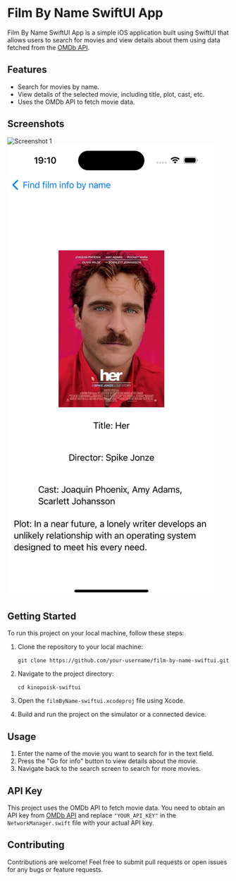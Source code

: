 # Film By Name SwiftUI App
Film By Name SwiftUI App is a simple iOS application built using SwiftUI that allows users to search for movies and view details about them using data fetched from the [OMDb API](http://www.omdbapi.com/).

## Features

- Search for movies by name.
- View details of the selected movie, including title, plot, cast, etc.
- Uses the OMDb API to fetch movie data.

## Screenshots

![Screenshot 1](filmByName-swiftui/Screenshots/Simulator%20Screensho%20t1.png)
![Screenshot 2](filmByName-swiftui/Screenshots/Simulator%20Screenshot%202.png)


## Getting Started

To run this project on your local machine, follow these steps:

1. Clone the repository to your local machine:

    ```
    git clone https://github.com/your-username/film-by-name-swiftui.git
    ```

2. Navigate to the project directory:

    ```
    cd kinopoisk-swiftui
    ```

3. Open the `filmByName-swiftui.xcodeproj` file using Xcode.

4. Build and run the project on the simulator or a connected device.

## Usage

1. Enter the name of the movie you want to search for in the text field.
2. Press the "Go for info" button to view details about the movie.
3. Navigate back to the search screen to search for more movies.

## API Key

This project uses the OMDb API to fetch movie data. You need to obtain an API key from [OMDb API](http://www.omdbapi.com/apikey.aspx) and replace `"YOUR_API_KEY"` in the `NetworkManager.swift` file with your actual API key.

## Contributing

Contributions are welcome! Feel free to submit pull requests or open issues for any bugs or feature requests.
